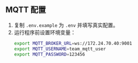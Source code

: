 ## MQTT 配置
1. 复制 `.env.example` 为 `.env` 并填写真实配置。
2. 运行程序前设置环境变量：
   ```bash
   export MQTT_BROKER_URL=ws://172.24.70.40:9001
   export MQTT_USERNAME=team_mqtt_user
   export MQTT_PASSWORD=123456
